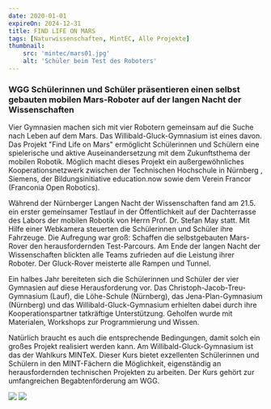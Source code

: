 ```yaml
---
date: 2020-01-01
expireOn: 2024-12-31
title: FIND LIFE ON MARS
tags: [Naturwissenschaften, MintEC, Alle Projekte]
thumbnail: 
    src: 'mintec/mars01.jpg'
    alt: 'Schüler beim Test des Roboters' 
---
```


### WGG Schülerinnen und Schüler präsentieren einen selbst gebauten mobilen Mars-Roboter auf der langen Nacht der Wissenschaften

Vier Gymnasien machen sich mit vier Robotern gemeinsam auf die Suche nach Leben auf dem Mars. Das Willibald-Gluck-Gymnasium ist eines davon. Das Projekt "Find Life on Mars" ermöglicht Schülerinnen und Schülern eine spielerische und aktive Auseinandersetzung mit dem Zukunftsthema der mobilen Robotik. Möglich macht dieses Projekt ein außergewöhnliches Kooperationsnetzwerk zwischen der Technischen Hochschule in Nürnberg , Siemens, der Bildungsinitiative education.now sowie dem Verein Francor (Franconia Open Robotics).

Während der Nürnberger Langen Nacht der Wissenschaften fand am 21.5. ein erster gemeinsamer Testlauf in der Öffentlichkeit  auf der Dachterrasse des Labors der mobilen Robotik von Herrn Prof. Dr. Stefan May statt. Mit Hilfe einer Webkamera steuerten die Schülerinnen und Schüler ihre Fahrzeuge. Die Aufregung  war groß: Schaffen die selbstgebauten Mars-Rover den herausfordernden Test-Parcours. Am Ende der langen Nacht der Wissenschaften blickten alle Teams zufrieden auf die Leistung ihrer Roboter. Der Gluck-Rover meisterte alle Rampen und Tunnel.

Ein halbes Jahr bereiteten sich die Schülerinnen und Schüler der vier Gymnasien auf diese Herausforderung vor. Das Christoph-Jacob-Treu-Gymnasium (Lauf), die Löhe-Schule (Nürnberg), das Jena-Plan-Gymnasium (Nürnberg) und das Willibald-Gluck-Gymnasium erhielten dabei durch ihre Kooperationspartner tatkräftige Unterstützung. Geholfen wurde mit Materialen, Workshops zur Programmierung und Wissen.

Natürlich braucht es auch die entsprechende Bedingungen, damit solch ein großes Projekt realisiert werden kann. Am Willibald-Gluck-Gymnasium ist das der Wahlkurs MINTeX. Dieser Kurs bietet exzellenten Schülerinnen und Schülern in den MINT-Fächern die Möglichkeit, eigenständig an herausfordernden technischen Projekten zu arbeiten. Der Kurs gehört zur umfangreichen Begabtenförderung am WGG.

<img src = "/images/mintec/mars01.jpg">
<img src = "/images/mintec/mars02.jpg">